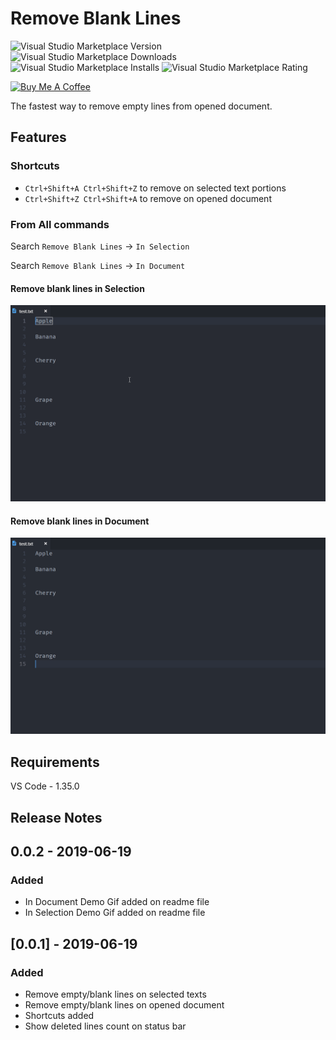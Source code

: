 # Remove Blank Lines


<img alt="Visual Studio Marketplace Version" src="https://img.shields.io/visual-studio-marketplace/v/Thamaraiselvam.remove-blank-lines.svg"> <img alt="Visual Studio Marketplace Downloads" src="https://img.shields.io/visual-studio-marketplace/d/Thamaraiselvam.remove-blank-lines.svg"> <img alt="Visual Studio Marketplace Installs" src="https://img.shields.io/visual-studio-marketplace/i/Thamaraiselvam.remove-blank-lines.svg"> <img alt="Visual Studio Marketplace Rating" src="https://img.shields.io/visual-studio-marketplace/r/Thamaraiselvam.remove-blank-lines.svg">



<a href="https://www.buymeacoffee.com/R8Nc2vn" target="_blank"><img src="https://www.buymeacoffee.com/assets/img/custom_images/yellow_img.png" alt="Buy Me A Coffee"></a>


The fastest way to remove empty lines from opened document.

## Features

### Shortcuts
- `Ctrl+Shift+A Ctrl+Shift+Z` to remove on selected text portions
- `Ctrl+Shift+Z Ctrl+Shift+A` to remove on opened document

### From All commands

Search `Remove Blank Lines` -> `In Selection`

Search `Remove Blank Lines` -> `In Document`

#### Remove blank lines in Selection
![Demo - In Selection](images/demo-in-selection.gif)

#### Remove blank lines in Document
![Demo - In Document](images/demo-in-document.gif)

## Requirements

VS Code - 1.35.0

## Release Notes

## 0.0.2 - 2019-06-19
### Added

- In Document Demo Gif added on readme file
- In Selection Demo Gif added on readme file

## [0.0.1] - 2019-06-19
### Added
- Remove empty/blank lines on selected texts
- Remove empty/blank lines on opened document
- Shortcuts added
- Show deleted lines count on status bar
